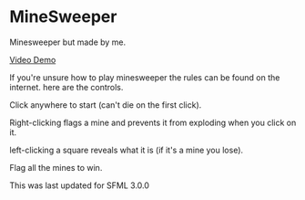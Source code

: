 # MineSweeper
Minesweeper but made by me.

[Video Demo](https://youtu.be/uoBxmhNjguw)

If you're unsure how to play minesweeper the rules can be found on the internet. here are the controls.

Click anywhere to start (can't die on the first click).

Right-clicking flags a mine and prevents it from exploding when you click on it.

left-clicking a square reveals what it is (if it's a mine you lose).

Flag all the mines to win.



This was last updated for SFML 3.0.0
